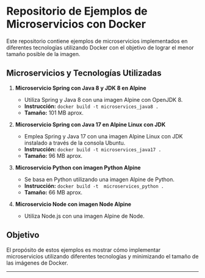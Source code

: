 # Repositorio de Ejemplos de Microservicios con Docker

Este repositorio contiene ejemplos de microservicios implementados en diferentes tecnologías utilizando Docker con el objetivo de lograr el menor tamaño posible de la imagen.

## Microservicios y Tecnologías Utilizadas

1. **Microservicio Spring con Java 8 y JDK 8 en Alpine** 
   - Utiliza Spring y Java 8 con una imagen Alpine con OpenJDK 8.
   - **Instrucción:** ```docker build -t microservices_java8 .```
   - **Tamaño:** 101 MB aprox.

2. **Microservicio Spring con Java 17 en Alpine Linux con JDK**
   - Emplea Spring y Java 17 con una imagen Alpine Linux con JDK instalado a través de la consola Ubuntu.
   - **Instrucción:** ```docker build -t microservices_java17 .```
   - **Tamaño:** 96 MB aprox.

3. **Microservicio Python con imagen Python Alpine**
   - Se basa en Python utilizando una imagen Alpine de Python.
   - **Instrucción:** ```docker build -t  microservices_python .```
   - **Tamaño:** 66 MB aprox.

4. **Microservicio Node con imagen Node Alpine**
   - Utiliza Node.js con una imagen Alpine de Node.

## Objetivo

El propósito de estos ejemplos es mostrar cómo implementar microservicios utilizando diferentes tecnologías y minimizando el tamaño de las imágenes de Docker.


---

